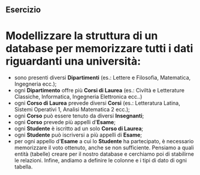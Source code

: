 ## Esercizio

# Modellizzare la struttura di un database per memorizzare tutti i dati riguardanti una università:

- sono presenti diversi **Dipartimenti** (es.: Lettere e Filosofia, Matematica, Ingegneria ecc.);
- ogni **Dipartimento** offre più **Corsi di Laurea** (es.: Civiltà e Letterature Classiche, Informatica, Ingegneria Elettronica ecc..)
- ogni **Corso di Laurea** prevede diversi **Corsi** (es.: Letteratura Latina, Sistemi Operativi 1, Analisi Matematica 2 ecc.);
- ogni **Corso** può essere tenuto da diversi **Insegnanti**;
- ogni **Corso** prevede più appelli d'**Esame**;
- ogni **Studente** è iscritto ad un solo **Corso di Laurea**;
- ogni **Studente** può iscriversi a più appelli di **Esame**;
- per ogni appello d'**Esame** a cui lo **Studente** ha partecipato, è necessario memorizzare il voto ottenuto, anche se non sufficiente. Pensiamo a quali entità (tabelle) creare per il nostro database e cerchiamo poi di stabilirne le relazioni. Infine, andiamo a definire le colonne e i tipi di dato di ogni tabella.